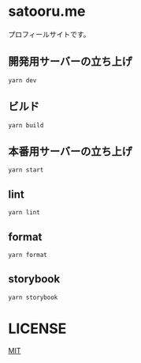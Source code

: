 # satooru.me
プロフィールサイトです。

## 開発用サーバーの立ち上げ
```shell
yarn dev
```

## ビルド
```shell
yarn build
```

## 本番用サーバーの立ち上げ
```shell
yarn start
```

## lint
```shell
yarn lint
```

## format
```shell
yarn format
```

## storybook
```shell
yarn storybook
```

# LICENSE
[MIT](./LICENSE)
